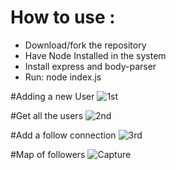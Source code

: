# How to use :
- Download/fork the repository
- Have Node Installed in the system
- Install express and body-parser
- Run:  node index.js



#Adding a new User
![1st](https://user-images.githubusercontent.com/59513001/148913448-8c8dbb5c-ab13-42e6-88cd-e742f21eeb27.PNG)



#Get all the users
![2nd](https://user-images.githubusercontent.com/59513001/148913463-84d58df9-4cd6-496c-a637-f330e2f18104.PNG)





#Add a follow connection
![3rd](https://user-images.githubusercontent.com/59513001/148913462-59fca454-3d06-4069-957f-a0d8fb0d589f.PNG)




#Map of followers
![Capture](https://user-images.githubusercontent.com/59513001/148913457-b1d2b72d-ed42-4cb4-9d5b-c160755db1bb.PNG)
